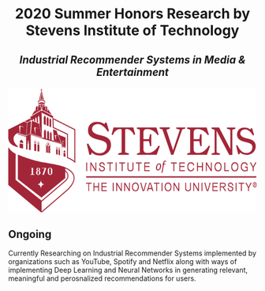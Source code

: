 # <p align = 'center'> 2020 Summer Honors Research by Stevens Institute of Technology </p>
## <p align = 'center'> ***Industrial Recommender Systems in Media & Entertainment*** </p>
<p align = 'center'> <img width="600" img height="250" src = https://github.com/siddh30/2020-Summer-Honors-Research/blob/master/Images/Logo.png </p>

## Ongoing
Currently Researching on Industrial Recommender Systems implemented by organizations such as YouTube, Spotify and Netflix along with ways of implementing Deep Learning and Neural Networks in generating relevant, meaningful and perosnalized recommendations for users.
